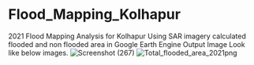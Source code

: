 # Flood_Mapping_Kolhapur
2021 Flood Mapping Analysis for Kolhapur
Using SAR imagery calculated flooded and non flooded area in Google Earth Engine
Output Image Look like below images.
![Screenshot (267)](https://user-images.githubusercontent.com/87040059/152701407-3bd221dd-56e8-4ddd-9187-7e43602c1a79.png)
![Total_flooded_area_2021png](https://user-images.githubusercontent.com/87040059/152701469-73826e45-6bf2-46aa-a7c3-3f8fc0809d39.png)

